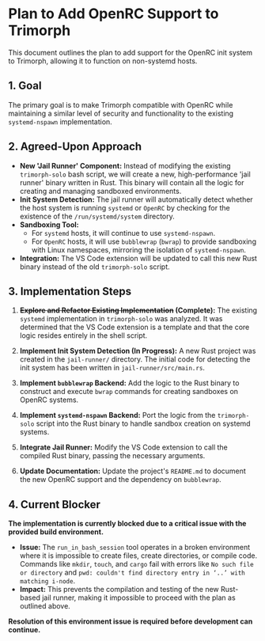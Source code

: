 # Plan to Add OpenRC Support to Trimorph

This document outlines the plan to add support for the OpenRC init system to Trimorph, allowing it to function on non-systemd hosts.

## 1. Goal

The primary goal is to make Trimorph compatible with OpenRC while maintaining a similar level of security and functionality to the existing `systemd-nspawn` implementation.

## 2. Agreed-Upon Approach

*   **New 'Jail Runner' Component:** Instead of modifying the existing `trimorph-solo` bash script, we will create a new, high-performance 'jail runner' binary written in Rust. This binary will contain all the logic for creating and managing sandboxed environments.
*   **Init System Detection:** The jail runner will automatically detect whether the host system is running `systemd` or `OpenRC` by checking for the existence of the `/run/systemd/system` directory.
*   **Sandboxing Tool:**
    *   For `systemd` hosts, it will continue to use `systemd-nspawn`.
    *   For `OpenRC` hosts, it will use `bubblewrap` (`bwrap`) to provide sandboxing with Linux namespaces, mirroring the isolation of `systemd-nspawn`.
*   **Integration:** The VS Code extension will be updated to call this new Rust binary instead of the old `trimorph-solo` script.

## 3. Implementation Steps

1.  **~~Explore and Refactor Existing Implementation~~ (Complete):** The existing `systemd` implementation in `trimorph-solo` was analyzed. It was determined that the VS Code extension is a template and that the core logic resides entirely in the shell script.

2.  **Implement Init System Detection (In Progress):** A new Rust project was created in the `jail-runner/` directory. The initial code for detecting the init system has been written in `jail-runner/src/main.rs`.

3.  **Implement `bubblewrap` Backend:** Add the logic to the Rust binary to construct and execute `bwrap` commands for creating sandboxes on OpenRC systems.

4.  **Implement `systemd-nspawn` Backend:** Port the logic from the `trimorph-solo` script into the Rust binary to handle sandbox creation on systemd systems.

5.  **Integrate Jail Runner:** Modify the VS Code extension to call the compiled Rust binary, passing the necessary arguments.

6.  **Update Documentation:** Update the project's `README.md` to document the new OpenRC support and the dependency on `bubblewrap`.

## 4. Current Blocker

**The implementation is currently blocked due to a critical issue with the provided build environment.**

*   **Issue:** The `run_in_bash_session` tool operates in a broken environment where it is impossible to create files, create directories, or compile code. Commands like `mkdir`, `touch`, and `cargo` fail with errors like `No such file or directory` and `pwd: couldn't find directory entry in ‘..’ with matching i-node`.
*   **Impact:** This prevents the compilation and testing of the new Rust-based jail runner, making it impossible to proceed with the plan as outlined above.

**Resolution of this environment issue is required before development can continue.**
